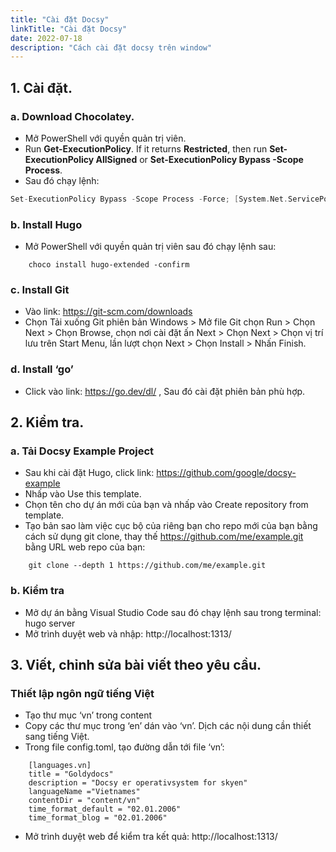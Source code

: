 ```yaml
---
title: "Cài đặt Docsy"
linkTitle: "Cài đặt Docsy"
date: 2022-07-18
description: "Cách cài đặt docsy trên window"
---
```

## **1.	Cài đặt.**
### **a.	Download Chocolatey.**
-	Mở PowerShell với quyền quản trị viên.
-	Run **Get-ExecutionPolicy**. If it returns **Restricted**, then run **Set-ExecutionPolicy AllSigned** or **Set-ExecutionPolicy Bypass -Scope Process**.
-	Sau đó chạy lệnh:
```go
Set-ExecutionPolicy Bypass -Scope Process -Force; [System.Net.ServicePointManager]::SecurityProtocol = [System.Net.ServicePointManager]::SecurityProtocol -bor 3072; iex ((New-Object System.Net.WebClient).DownloadString('https://community.chocolatey.org/install.ps1'))
```

### **b.	Install Hugo**
-	Mở PowerShell với quyền quản trị viên sau đó chạy lệnh sau: 
```
    choco install hugo-extended -confirm
```

### **c.	Install Git**
-	Vào link: https://git-scm.com/downloads 
-	Chọn Tải xuống Git phiên bản Windows > Mở file Git chọn Run > Chọn Next > Chọn Browse, chọn nơi cài đặt ấn Next > Chọn Next > Chọn vị trí lưu trên Start Menu, lần lượt chọn Next > Chọn Install > Nhấn Finish.

### **d.	Install ‘go’**
-	Click vào link: https://go.dev/dl/ , Sau đó cài đặt phiên bản phù hợp.

## **2.	Kiểm tra.**
### **a.	Tải Docsy Example Project**
-	Sau khi cài đặt Hugo, click link: https://github.com/google/docsy-example
-	Nhấp vào Use this template. 
-	Chọn tên cho dự án mới của bạn và nhấp vào Create repository from template.
-	Tạo bản sao làm việc cục bộ của riêng bạn cho repo mới của bạn bằng cách sử dụng git clone, thay thế https://github.com/me/example.git bằng URL web repo của bạn: 
```
    git clone --depth 1 https://github.com/me/example.git
```

### **b.	Kiểm tra**
-	Mở dự án bằng Visual Studio Code sau đó chạy lệnh sau trong terminal: hugo server
-	Mở trình duyệt web và nhập: http://localhost:1313/

## **3.	Viết, chỉnh sửa bài viết theo yêu cầu.**
### **Thiết lập ngôn ngữ tiếng Việt**
-	Tạo thư mục ‘vn’ trong content
-	Copy các thư mục trong ‘en’ dán vào ‘vn’. Dịch các nội dung cần thiết sang tiếng Việt.
-	Trong file config.toml, tạo đường dẫn tới file ‘vn’:
```
    [languages.vn] 
    title = "Goldydocs"
    description = "Docsy er operativsystem for skyen"
    languageName ="Vietnames"
    contentDir = "content/vn"
    time_format_default = "02.01.2006"
    time_format_blog = "02.01.2006"
```
-	Mở trình duyệt web để kiểm tra kết quả: http://localhost:1313/ 
